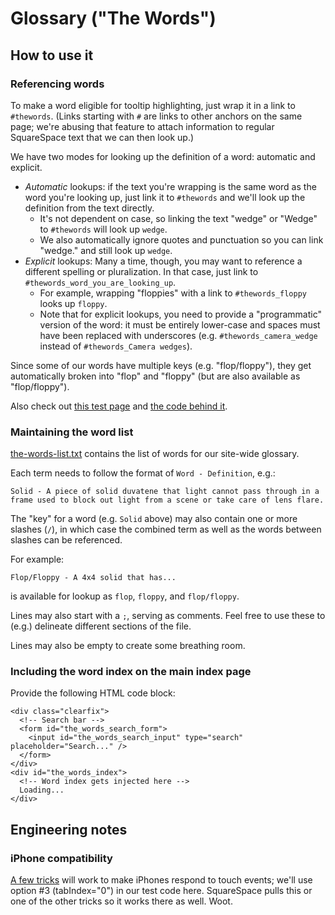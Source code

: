 # Glossary ("The Words")

## How to use it

### Referencing words

To make a word eligible for tooltip highlighting, just wrap it in a link to `#thewords`.
(Links starting with `#` are links to other anchors on the same page; we're abusing that feature to attach information to regular SquareSpace text that we can then look up.)

We have two modes for looking up the definition of a word: automatic and explicit.

- _Automatic_ lookups: if the text you're wrapping is the same word as the word you're looking up, just link it to `#thewords` and we'll look up the definition from the text directly.
  - It's not dependent on case, so linking the text "wedge" or "Wedge" to `#thewords` will look up `wedge`.
  - We also automatically ignore quotes and punctuation so you can link "wedge." and still look up `wedge`.
- _Explicit_ lookups: Many a time, though, you may want to reference a different spelling or pluralization. In that case, just link to `#thewords_word_you_are_looking_up`.
  - For example, wrapping "floppies" with a link to `#thewords_floppy` looks up `floppy`.
  - Note that for explicit lookups, you need to provide a "programmatic" version of the word: it must be entirely lower-case and spaces must have been replaced with underscores (e.g. `#thewords_camera_wedge` instead of `#thewords_Camera wedges`).

Since some of our words have multiple keys (e.g. "flop/floppy"), they get automatically broken into "flop" and "floppy" (but are also available as "flop/floppy").

Also check out [this test page](https://theop-io-static.netlify.app/the-words/) and [the code behind it](index.html).

### Maintaining the word list

[the-words-list.txt](the-words-list.txt) contains the list of words for our site-wide glossary.

Each term needs to follow the format of `Word - Definition`, e.g.:

```
Solid - A piece of solid duvatene that light cannot pass through in a frame used to block out light from a scene or take care of lens flare.
```

The "key" for a word (e.g. `Solid` above) may also contain one or more slashes (`/`), in which case the combined term as well as the words between slashes can be referenced.

For example:

```
Flop/Floppy - A 4x4 solid that has...
```

is available for lookup as `flop`, `floppy`, and `flop/floppy`.

Lines may also start with a `;`, serving as comments. Feel free to use these to (e.g.) delineate different sections of the file.

Lines may also be empty to create some breathing room.

### Including the word index on the main index page

Provide the following HTML code block:

```
<div class="clearfix">
  <!-- Search bar -->
  <form id="the_words_search_form">
    <input id="the_words_search_input" type="search" placeholder="Search..." />
  </form>
</div>
<div id="the_words_index">
  <!-- Word index gets injected here -->
  Loading...
</div>
```

## Engineering notes

### iPhone compatibility

[A few tricks](https://dev.webonomic.nl/fixing-the-iphone-css-hover-problem-on-ios) will work to make iPhones respond to touch events;
we'll use option #3 (tabIndex="0") in our test code here.
SquareSpace pulls this or one of the other tricks so it works there as well. Woot.
